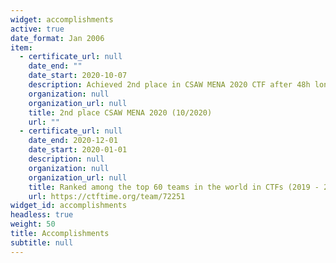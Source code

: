 ```yaml
---
widget: accomplishments
active: true
date_format: Jan 2006
item:
  - certificate_url: null
    date_end: ""
    date_start: 2020-10-07
    description: Achieved 2nd place in CSAW MENA 2020 CTF after 48h long competition
    organization: null
    organization_url: null
    title: 2nd place CSAW MENA 2020 (10/2020)
    url: ""
  - certificate_url: null
    date_end: 2020-12-01
    date_start: 2020-01-01
    description: null
    organization: null
    organization_url: null
    title: Ranked among the top 60 teams in the world in CTFs (2019 - 2020)
    url: https://ctftime.org/team/72251
widget_id: accomplishments
headless: true
weight: 50
title: Accomplishments
subtitle: null
---
```

